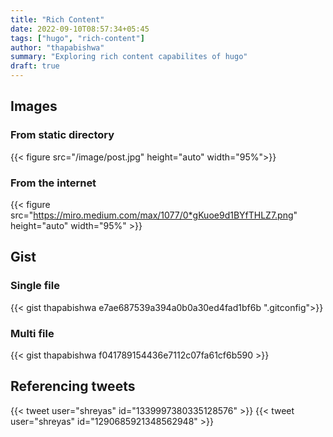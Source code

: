```yaml
---
title: "Rich Content"
date: 2022-09-10T08:57:34+05:45
tags: ["hugo", "rich-content"]
author: "thapabishwa"
summary: "Exploring rich content capabilites of hugo"
draft: true
---
```


## Images
### From static directory
{{< figure src="/image/post.jpg"  height="auto" width="95%">}}
### From the internet
{{< figure src="https://miro.medium.com/max/1077/0*gKuoe9d1BYfTHLZ7.png"  height="auto" width="95%" >}}

## Gist
### Single file
{{< gist thapabishwa e7ae687539a394a0b0a30ed4fad1bf6b ".gitconfig">}}
### Multi file
{{< gist thapabishwa f041789154436e7112c07fa61cf6b590 >}}

## Referencing tweets
{{< tweet user="shreyas" id="1339997380335128576" >}}
{{< tweet user="shreyas" id="1290685921348562948" >}}
